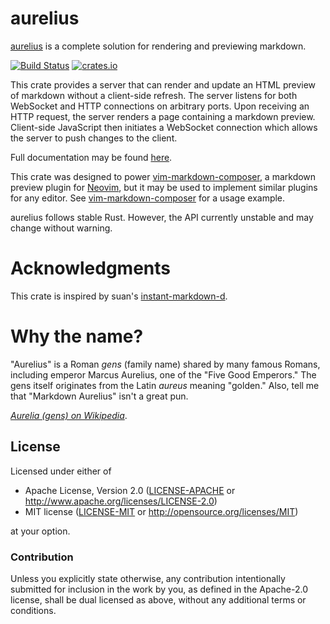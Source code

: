 # aurelius

[aurelius](https://github.com/euclio/aurelius) is a complete solution for
rendering and previewing markdown.

[![Build Status](https://travis-ci.org/euclio/aurelius.svg)](https://travis-ci.org/euclio/aurelius)
[![crates.io](http://meritbadge.herokuapp.com/aurelius)](https://crates.io/crates/aurelius)

This crate provides a server that can render and update an HTML preview of
markdown without a client-side refresh. The server listens for both WebSocket
and HTTP connections on arbitrary ports. Upon receiving an HTTP request, the
server renders a page containing a markdown preview. Client-side JavaScript then
initiates a WebSocket connection which allows the server to push changes to the
client.

Full documentation may be found [here](https://euclio.github.io/aurelius).

This crate was designed to power [vim-markdown-composer], a markdown preview
plugin for [Neovim](http://neovim.io), but it may be used to implement similar
plugins for any editor. See [vim-markdown-composer] for a usage example.

aurelius follows stable Rust. However, the API currently unstable and may change
without warning.

# Acknowledgments
This crate is inspired by suan's
[instant-markdown-d](https://github.com/suan/instant-markdown-d).

# Why the name?
"Aurelius" is a Roman *gens* (family name) shared by many famous Romans,
including emperor Marcus Aurelius, one of the "Five Good Emperors." The gens
itself originates from the Latin *aureus* meaning "golden." Also, tell me that
"Markdown Aurelius" isn't a great pun.

<cite>[Aurelia (gens) on Wikipedia](https://en.wikipedia.org/wiki/Aurelia_(gens))</cite>.

## License

Licensed under either of

 * Apache License, Version 2.0 ([LICENSE-APACHE](LICENSE-APACHE) or http://www.apache.org/licenses/LICENSE-2.0)
 * MIT license ([LICENSE-MIT](LICENSE-MIT) or http://opensource.org/licenses/MIT)

at your option.

### Contribution

Unless you explicitly state otherwise, any contribution intentionally submitted
for inclusion in the work by you, as defined in the Apache-2.0 license, shall be dual licensed as above, without any
additional terms or conditions.

[vim-markdown-composer]: https://github.com/euclio/vim-markdown-composer
